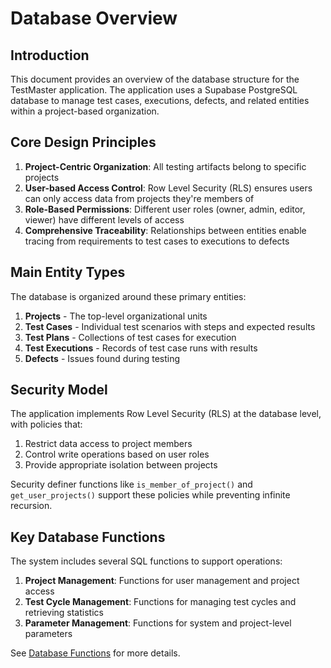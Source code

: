 
# Database Overview

## Introduction

This document provides an overview of the database structure for the TestMaster application. The application uses a Supabase PostgreSQL database to manage test cases, executions, defects, and related entities within a project-based organization.

## Core Design Principles

1. **Project-Centric Organization**: All testing artifacts belong to specific projects
2. **User-based Access Control**: Row Level Security (RLS) ensures users can only access data from projects they're members of
3. **Role-Based Permissions**: Different user roles (owner, admin, editor, viewer) have different levels of access
4. **Comprehensive Traceability**: Relationships between entities enable tracing from requirements to test cases to executions to defects

## Main Entity Types

The database is organized around these primary entities:

1. **Projects** - The top-level organizational units
2. **Test Cases** - Individual test scenarios with steps and expected results
3. **Test Plans** - Collections of test cases for execution 
4. **Test Executions** - Records of test case runs with results
5. **Defects** - Issues found during testing

## Security Model

The application implements Row Level Security (RLS) at the database level, with policies that:

1. Restrict data access to project members
2. Control write operations based on user roles
3. Provide appropriate isolation between projects

Security definer functions like `is_member_of_project()` and `get_user_projects()` support these policies while preventing infinite recursion.

## Key Database Functions

The system includes several SQL functions to support operations:

1. **Project Management**: Functions for user management and project access
2. **Test Cycle Management**: Functions for managing test cycles and retrieving statistics
3. **Parameter Management**: Functions for system and project-level parameters

See [Database Functions](./Functions.md) for more details.
